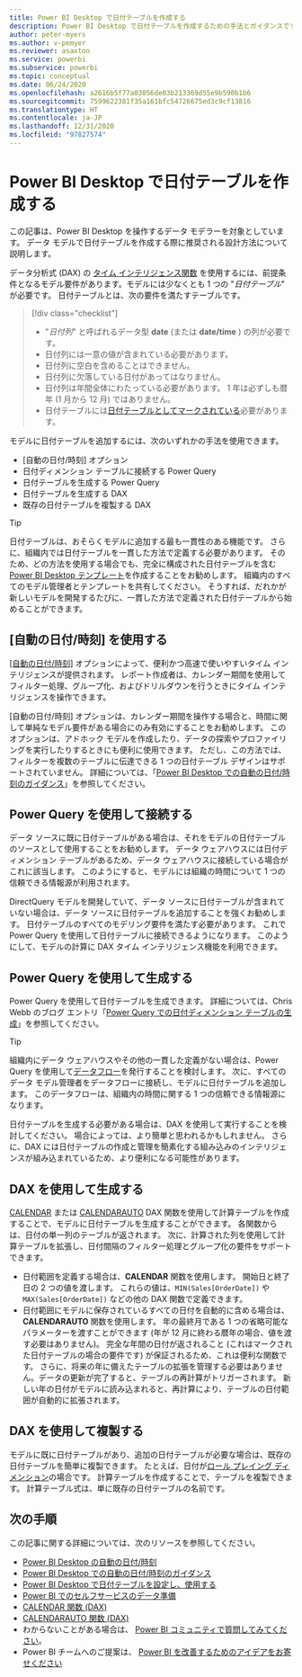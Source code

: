 ```yaml
---
title: Power BI Desktop で日付テーブルを作成する
description: Power BI Desktop で日付テーブルを作成するための手法とガイダンスです。
author: peter-myers
ms.author: v-pemyer
ms.reviewer: asaxton
ms.service: powerbi
ms.subservice: powerbi
ms.topic: conceptual
ms.date: 06/24/2020
ms.openlocfilehash: a2616b5f77a03056de03b213369d55e9b590b1b6
ms.sourcegitcommit: 7599622381f35a161bfc54726675ed3c9cf13816
ms.translationtype: HT
ms.contentlocale: ja-JP
ms.lasthandoff: 12/31/2020
ms.locfileid: "97827574"
---
```

# <a name="create-date-tables-in-power-bi-desktop"></a>Power BI Desktop で日付テーブルを作成する

この記事は、Power BI Desktop を操作するデータ モデラーを対象としています。 データ モデルで日付テーブルを作成する際に推奨される設計方法について説明します。

データ分析式 (DAX) の [タイム インテリジェンス関数](/dax/time-intelligence-functions-dax) を使用するには、前提条件となるモデル要件があります。モデルには少なくとも 1 つの "_日付テーブル_" が必要です。 日付テーブルとは、次の要件を満たすテーブルです。

> [!div class="checklist"]
> - "_日付列_" と呼ばれるデータ型 **date** (または **date/time** ) の列が必要です。
> - 日付列には一意の値が含まれている必要があります。
> - 日付列に空白を含めることはできません。
> - 日付列に欠落している日付があってはなりません。
> - 日付列は年間全体にわたっている必要があります。 1 年は必ずしも暦年 (1 月から 12 月) ではありません。
> - 日付テーブルには[日付テーブルとしてマークされている](../transform-model/desktop-date-tables.md#setting-your-own-date-table)必要があります。

モデルに日付テーブルを追加するには、次のいずれかの手法を使用できます。

- [自動の日付/時刻] オプション
- 日付ディメンション テーブルに接続する Power Query
- 日付テーブルを生成する Power Query
- 日付テーブルを生成する DAX
- 既存の日付テーブルを複製する DAX

> [!TIP]
> 日付テーブルは、おそらくモデルに追加する最も一貫性のある機能です。 さらに、組織内では日付テーブルを一貫した方法で定義する必要があります。 そのため、どの方法を使用する場合でも、完全に構成された日付テーブルを含む [Power BI Desktop テンプレート](../create-reports/desktop-templates.md)を作成することをお勧めします。 組織内のすべてのモデル管理者とテンプレートを共有してください。 そうすれば、だれかが新しいモデルを開発するたびに、一貫した方法で定義された日付テーブルから始めることができます。

## <a name="use-auto-datetime"></a>[自動の日付/時刻] を使用する

[[自動の日付/時刻]](../transform-model/desktop-auto-date-time.md) オプションによって、便利かつ高速で使いやすいタイム インテリジェンスが提供されます。 レポート作成者は、カレンダー期間を使用してフィルター処理、グループ化、およびドリルダウンを行うときにタイム インテリジェンスを操作できます。

[自動の日付/時刻] オプションは、カレンダー期間を操作する場合と、時間に関して単純なモデル要件がある場合にのみ有効にすることをお勧めします。 このオプションは、アドホック モデルを作成したり、データの探索やプロファイリングを実行したりするときにも便利に使用できます。 ただし、この方法では、フィルターを複数のテーブルに伝達できる 1 つの日付テーブル デザインはサポートされていません。 詳細については、「[Power BI Desktop での自動の日付/時刻のガイダンス](auto-date-time.md)」を参照してください。

## <a name="connect-with-power-query"></a>Power Query を使用して接続する

データ ソースに既に日付テーブルがある場合は、それをモデルの日付テーブルのソースとして使用することをお勧めします。 データ ウェアハウスには日付ディメンション テーブルがあるため、データ ウェアハウスに接続している場合がこれに該当します。 このようにすると、モデルには組織の時間について 1 つの信頼できる情報源が利用されます。

DirectQuery モデルを開発していて、データ ソースに日付テーブルが含まれていない場合は、データ ソースに日付テーブルを追加することを強くお勧めします。 日付テーブルのすべてのモデリング要件を満たす必要があります。 これで Power Query を使用して日付テーブルに接続できるようになります。 このようにして、モデルの計算に DAX タイム インテリジェンス機能を利用できます。

## <a name="generate-with-power-query"></a>Power Query を使用して生成する

Power Query を使用して日付テーブルを生成できます。 詳細については、Chris Webb のブログ エントリ「[Power Query での日付ディメンション テーブルの生成](https://blog.crossjoin.co.uk/2013/11/19/generating-a-date-dimension-table-in-power-query/)」を参照してください。

> [!TIP]
> 組織内にデータ ウェアハウスやその他の一貫した定義がない場合は、Power Query を使用して[データフロー](../transform-model/dataflows/dataflows-introduction-self-service.md)を発行することを検討します。 次に、すべてのデータ モデル管理者をデータフローに接続し、モデルに日付テーブルを追加します。 このデータフローは、組織内の時間に関する 1 つの信頼できる情報源になります。

日付テーブルを生成する必要がある場合は、DAX を使用して実行することを検討してください。 場合によっては、より簡単と思われるかもしれません。 さらに、DAX には日付テーブルの作成と管理を簡素化する組み込みのインテリジェンスが組み込まれているため、より便利になる可能性があります。

## <a name="generate-with-dax"></a>DAX を使用して生成する

[CALENDAR](/dax/calendar-function-dax) または [CALENDARAUTO](/dax/calendarauto-function-dax) DAX 関数を使用して計算テーブルを作成することで、モデルに日付テーブルを生成することができます。 各関数からは、日付の単一列のテーブルが返されます。 次に、計算された列を使用して計算テーブルを拡張し、日付間隔のフィルター処理とグループ化の要件をサポートできます。

- 日付範囲を定義する場合は、**CALENDAR** 関数を使用します。 開始日と終了日の 2 つの値を渡します。 これらの値は、`MIN(Sales[OrderDate])` や `MAX(Sales[OrderDate])` などの他の DAX 関数で定義できます。
- 日付範囲にモデルに保存されているすべての日付を自動的に含める場合は、**CALENDARAUTO** 関数を使用します。 年の最終月である 1 つの省略可能なパラメーターを渡すことができます (年が 12 月に終わる暦年の場合、値を渡す必要はありません)。 完全な年間の日付が返されること (これはマークされた日付テーブルの場合の要件です) が保証されるため、これは便利な関数です。 さらに、将来の年に備えたテーブルの拡張を管理する必要はありません。データの更新が完了すると、テーブルの再計算がトリガーされます。 新しい年の日付がモデルに読み込まれると、再計算により、テーブルの日付範囲が自動的に拡張されます。

## <a name="clone-with-dax"></a>DAX を使用して複製する

モデルに既に日付テーブルがあり、追加の日付テーブルが必要な場合は、既存の日付テーブルを簡単に複製できます。 たとえば、日付が[ロール プレイング ディメンション](star-schema.md#role-playing-dimensions)の場合です。 計算テーブルを作成することで、テーブルを複製できます。 計算テーブル式は、単に既存の日付テーブルの名前です。

## <a name="next-steps"></a>次の手順

この記事に関する詳細については、次のリソースを参照してください。

- [Power BI Desktop の自動の日付/時刻](../transform-model/desktop-auto-date-time.md)
- [Power BI Desktop での自動の日付/時刻のガイダンス](auto-date-time.md)
- [Power BI Desktop で日付テーブルを設定し、使用する](../transform-model/desktop-date-tables.md)
- [Power BI でのセルフサービスのデータ準備](../transform-model/dataflows/dataflows-introduction-self-service.md)
- [CALENDAR 関数 (DAX)](/dax/calendar-function-dax)
- [CALENDARAUTO 関数 (DAX)](/dax/calendarauto-function-dax)
- わからないことがある場合は、 [Power BI コミュニティで質問してみてください](https://community.powerbi.com/)。
- Power BI チームへのご提案は、 [Power BI を改善するためのアイデアをお寄せください](https://ideas.powerbi.com/)